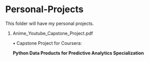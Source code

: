 # Personal-Projects

This folder will have my personal projects.


1.  Anime_Youtube_Capstone_Project.pdf

    • Capstone Project for Coursera:
    
    **Python Data Products for Predictive Analytics Specialization**
